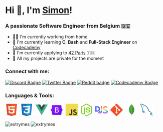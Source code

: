 <h1>Hi 👋, I'm <a href="https://github.com/extrymes">Simon</a>!</h1>
<h3>A passionate Software Engineer from Belgium 🇧🇪</h3>

- 👨‍💻 I'm currently working from home
- 🌱 I'm currently learning **C**, **Bash** and **Full-Stack Engineer** on [Codecademy](https://www.codecademy.com/learn)
- 🚀 I'm currently applying to [42 Paris](https://42.fr/en/homepage/) 🇫🇷
- 📓 All my projects are private for the moment

<h3>Connect with me:</h3>
<p>
	<a href="#"><img src="https://img.shields.io/badge/extrymes-royalblue?style=for-the-badge&logo=discord&logoColor=white" alt="Discord Badge" /></a>
	<a href="https://twitter.com/extrymes"><img src="https://img.shields.io/badge/Twitter-black?style=for-the-badge&logo=x&logoColor=white" alt="Twitter Badge" /></a>
	<a href="https://reddit.com/user/extrymes_"><img src="https://img.shields.io/badge/Reddit-orangered?style=for-the-badge&logo=reddit&logoColor=white" alt="Reddit badge"></a>
	<a href="https://codecademy.com/profiles/extrymes"><img src="https://img.shields.io/badge/Codecademy-linen?style=for-the-badge&logo=codecademy&logoColor=black" alt="Codecademy Badge" /></a>
</p>

<h3>Languages & Tools:</h3>
<p>
	<img src="https://github.com/devicons/devicon/blob/master/icons/html5/html5-original.svg" title="HTML" alt="HTML" width="40" height="40" />&nbsp;
	<img src="https://github.com/devicons/devicon/blob/master/icons/css3/css3-original.svg"  title="CSS" alt="CSS" width="40" height="40" />&nbsp;
	<img src="https://github.com/devicons/devicon/blob/master/icons/vuejs/vuejs-original.svg"  title="VueJS" alt="VueJS" width="40" height="40" />&nbsp;
	<img src="https://github.com/devicons/devicon/blob/master/icons/bootstrap/bootstrap-original.svg"  title="Bootstrap" alt="Bootstrap" width="40" height="40" />&nbsp;
	<img src="https://github.com/devicons/devicon/blob/master/icons/javascript/javascript-original.svg" title="JavaScript" alt="JavaScript" width="40" height="40" />&nbsp;
	<img src="https://github.com/devicons/devicon/blob/master/icons/nodejs/nodejs-original.svg" title="NodeJS" alt="NodeJS" width="40" height="40" />&nbsp;
	<img src="https://github.com/devicons/devicon/blob/master/icons/discordjs/discordjs-original.svg" title="DiscordJS" alt="DiscordJS" width="40" height="40" />&nbsp;
	<img src="https://github.com/devicons/devicon/blob/master/icons/git/git-original.svg" title="Git" alt="Git" width="40" height="40" />&nbsp;
	<img src="https://github.com/devicons/devicon/blob/master/icons/mongodb/mongodb-original.svg" title="MongoDB" alt="MongoDB" width="40" height="40" />&nbsp;
	<img src="https://github.com/devicons/devicon/blob/master/icons/mysql/mysql-original.svg" title="MySQL"  alt="MySQL" width="40" height="40" />&nbsp;
</p>
<p>
	<img src="https://github-readme-stats.vercel.app/api?username=extrymes&show_icons=true&locale=en&theme=material-palenight&hide_border=true" alt="extrymes" />
	<img src="http://github-readme-streak-stats.herokuapp.com?user=extrymes&locale=en&theme=material-palenight&hide_border=true" alt="extrymes" />
<p>